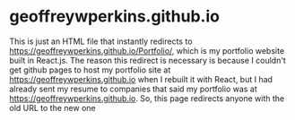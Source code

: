 # geoffreywperkins.github.io

This is just an HTML file that instantly redirects to https://geoffreywperkins.github.io/Portfolio/, which is my portfolio website built in React.js. The reason this redirect is necessary is because I couldn't get github pages to host my portfolio site at https://geoffreywperkins.github.io when I rebuilt it with React, but I had already sent my resume to companies that said my portfolio was at https://geoffreywperkins.github.io. So, this page redirects anyone with the old URL to the new one
